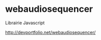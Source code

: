 webaudiosequencer
=================

Librairie Javascript 

http://devportfolio.net/webaudiosequencer/
